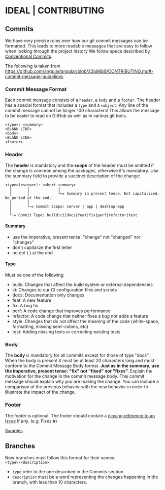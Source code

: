 # IDEAL | CONTRIBUTING

## Commits

We have very precise rules over how our git commit messages can be formatted. This leads to more readable messages that are easy to follow when looking through the project history
We follow specs described by [Conventional Commits](https://www.conventionalcommits.org/).

The following is taken from https://github.com/angular/angular/blob/22b96b9/CONTRIBUTING.md#-commit-message-guidelines

### Commit Message Format

Each commit message consists of a `header`, a `body` and a `footer`. The header has a special format that includes a `type` and a `subject`:
Any line of the commit message cannot be longer 100 characters! This allows the message to be easier to read on GitHub as well as in various git tools.

```
<type>: <summary>
<BLANK LINE>
<body>
<BLANK LINE>
<footer>
```

### Header

The **header** is mandatory and the **scope** of the header must be omitted if the change is common among the packages, otherwise it's mandatory. Use the summary field to provide a succinct description of the change:

```
<type>(<scope>): <short summary>
  │       │             │
  │       │             └─⫸ Summary in present tense. Not capitalized. No period at the end.
  │       │
  │       └─⫸ Commit Scope: server | app | desktop-app
  │
  └─⫸ Commit Type: build|ci|docs|feat|fix|perf|refactor|test
```

#### Summary

-   use the imperative, present tense: "change" not "changed" nor "changes"
-   don't capitalize the first letter
-   no dot (.) at the end

#### Type

Must be one of the following:

-   build: Changes that affect the build system or external dependencies
-   ci: Changes to our CI configuration files and scripts
-   docs: Documentation only changes
-   feat: A new feature
-   fix: A bug fix
-   perf: A code change that improves performance
-   refactor: A code change that neither fixes a bug nor adds a feature
-   style: Changes that do not affect the meaning of the code (white-space, formatting, missing semi-colons, etc)
-   test: Adding missing tests or correcting existing tests

### Body

The **body** is mandatory for all commits except for those of type "docs". When the body is present it must be at least 20 characters long and must conform to the Commit Message Body format.
**Just as in the summary, use the imperative, present tense: "fix" not "fixed" nor "fixes".**
Explain the motivation for the change in the commit message body. This commit message should explain why you are making the change. You can include a comparison of the previous behavior with the new behavior in order to illustrate the impact of the change.

### Footer

The footer is optional. The footer should contain a [closing reference to an issue](https://docs.github.com/en/issues/tracking-your-work-with-issues/linking-a-pull-request-to-an-issue) if any. (e.g. Fixes #<issue-number>)

[Samples](https://github.com/angular/angular/commits/master)

## Branches

New branches must follow this format for their names: `<type>/<description>`

-   `type` refer to the one described in the Commits section.
-   `description` must be a word representing the changes happening in the branch, with less than 10 characters.
